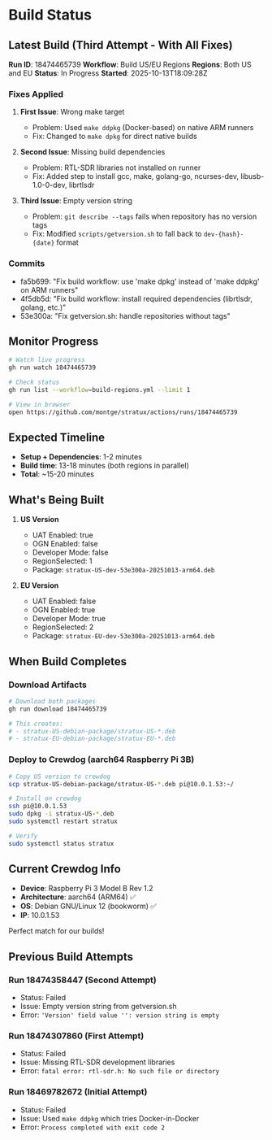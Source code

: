 # Build Status

## Latest Build (Third Attempt - With All Fixes)

**Run ID**: 18474465739
**Workflow**: Build US/EU Regions
**Regions**: Both US and EU
**Status**: In Progress
**Started**: 2025-10-13T18:09:28Z

### Fixes Applied

1. **First Issue**: Wrong make target
   - Problem: Used `make ddpkg` (Docker-based) on native ARM runners
   - Fix: Changed to `make dpkg` for direct native builds

2. **Second Issue**: Missing build dependencies
   - Problem: RTL-SDR libraries not installed on runner
   - Fix: Added step to install gcc, make, golang-go, ncurses-dev, libusb-1.0-0-dev, librtlsdr

3. **Third Issue**: Empty version string
   - Problem: `git describe --tags` fails when repository has no version tags
   - Fix: Modified `scripts/getversion.sh` to fall back to `dev-{hash}-{date}` format

### Commits
- fa5b699: "Fix build workflow: use 'make dpkg' instead of 'make ddpkg' on ARM runners"
- 4f5db5d: "Fix build workflow: install required dependencies (librtlsdr, golang, etc.)"
- 53e300a: "Fix getversion.sh: handle repositories without tags"

## Monitor Progress

```bash
# Watch live progress
gh run watch 18474465739

# Check status
gh run list --workflow=build-regions.yml --limit 1

# View in browser
open https://github.com/montge/stratux/actions/runs/18474465739
```

## Expected Timeline

- **Setup + Dependencies**: 1-2 minutes
- **Build time**: 13-18 minutes (both regions in parallel)
- **Total**: ~15-20 minutes

## What's Being Built

1. **US Version**
   - UAT Enabled: true
   - OGN Enabled: false
   - Developer Mode: false
   - RegionSelected: 1
   - Package: `stratux-US-dev-53e300a-20251013-arm64.deb`

2. **EU Version**
   - UAT Enabled: false
   - OGN Enabled: true
   - Developer Mode: true
   - RegionSelected: 2
   - Package: `stratux-EU-dev-53e300a-20251013-arm64.deb`

## When Build Completes

### Download Artifacts
```bash
# Download both packages
gh run download 18474465739

# This creates:
# - stratux-US-debian-package/stratux-US-*.deb
# - stratux-EU-debian-package/stratux-EU-*.deb
```

### Deploy to Crewdog (aarch64 Raspberry Pi 3B)
```bash
# Copy US version to crewdog
scp stratux-US-debian-package/stratux-US-*.deb pi@10.0.1.53:~/

# Install on crewdog
ssh pi@10.0.1.53
sudo dpkg -i stratux-US-*.deb
sudo systemctl restart stratux

# Verify
sudo systemctl status stratux
```

## Current Crewdog Info

- **Device**: Raspberry Pi 3 Model B Rev 1.2
- **Architecture**: aarch64 (ARM64) ✅
- **OS**: Debian GNU/Linux 12 (bookworm) ✅
- **IP**: 10.0.1.53

Perfect match for our builds!

## Previous Build Attempts

### Run 18474358447 (Second Attempt)
- Status: Failed
- Issue: Empty version string from getversion.sh
- Error: `'Version' field value '': version string is empty`

### Run 18474307860 (First Attempt)
- Status: Failed
- Issue: Missing RTL-SDR development libraries
- Error: `fatal error: rtl-sdr.h: No such file or directory`

### Run 18469782672 (Initial Attempt)
- Status: Failed
- Issue: Used `make ddpkg` which tries Docker-in-Docker
- Error: `Process completed with exit code 2`
